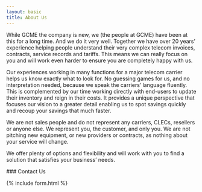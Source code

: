 ```yaml
---
layout: basic
title: About Us
---
```


While GCME the company is new, we (the people at GCME) have been at this for a long time.  And we do it very well. Together we have over 20 years’ experience helping people understand their very complex telecom invoices, contracts, service records and tariffs.  This means we can really focus on you and will work even harder to ensure you are completely happy with us.

Our experiences working in many functions for a major telecom carrier helps us know exactly what to look for. No guessing games for us, and no interpretation needed, because we speak the carriers’ language fluently.  This is complemented by our time working directly with end-users to update their inventory and reign in their costs.  It provides a unique perspective that focuses our vision to a greater detail enabling us to spot savings quickly and recoup your savings that much faster.

We are not sales people and do not represent any carriers, CLECs, resellers or anyone else. We represent you, the customer, and only you. We are not pitching new equipment, or new providers or contracts, as nothing about your service will change.

We offer plenty of options and flexibility and will work with you to find a solution that satisfies your business’ needs.


<a name="contact"/>
### Contact Us

{% include form.html %}
